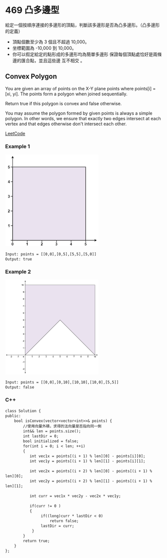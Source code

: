 # 469 凸多邊型

給定一個按順序連接的多邊形的頂點，判斷該多邊形是否為凸多邊形。（凸多邊形的定義）

* 頂點個數至少為 3 個且不超過 10,000。
* 坐標範圍為 -10,000 到 10,000。
* 你可以假定給定的點形成的多邊形均為簡單多邊形
  保證每個頂點處恰好是兩條邊的匯合點，並且這些邊 互不相交 。

## Convex Polygon

You are given an array of points on the X-Y plane points where points[i] = [xi, yi]. The points form a polygon when joined sequentially.

Return true if this polygon is convex and false otherwise.

You may assume the polygon formed by given points is always a simple polygon. In other words, we ensure that exactly two edges intersect at each vertex and that edges otherwise don't intersect each other.


[LeetCode](https://leetcode-cn.com/convex-polygon/)

### Example 1

<img src="img/469_1.jpg" width = "300"/>

```
Input: points = [[0,0],[0,5],[5,5],[5,0]]
Output: true
```

### Example 2

<img src="img/469_2.jpg" width = "300"/>

```
Input: points = [[0,0],[0,10],[10,10],[10,0],[5,5]]
Output: false
```


### C++ 

```
class Solution {
public:
    bool isConvex(vector<vector<int>>& points) {
        //使用向量外積，求得的法向量是否指向同一側
        int&& len = points.size();
        int lastDir = 0;
        bool initialized = false;
        for(int i = 0; i < len; ++i)
        {
           int vec1x = points[(i + 1) % len][0] - points[i][0];
           int vec1y = points[(i + 1) % len][1] - points[i][1];

           int vec2x = points[(i + 2) % len][0] - points[(i + 1) % len][0];
           int vec2y = points[(i + 2) % len][1] - points[(i + 1) % len][1];

           int curr = vec1x * vec2y - vec2x * vec1y;

           if(curr != 0 )
           {
                if((long)curr * lastDir < 0)
                    return false;
                lastDir = curr;
            }           
        } 
        return true;
    }
};
```
